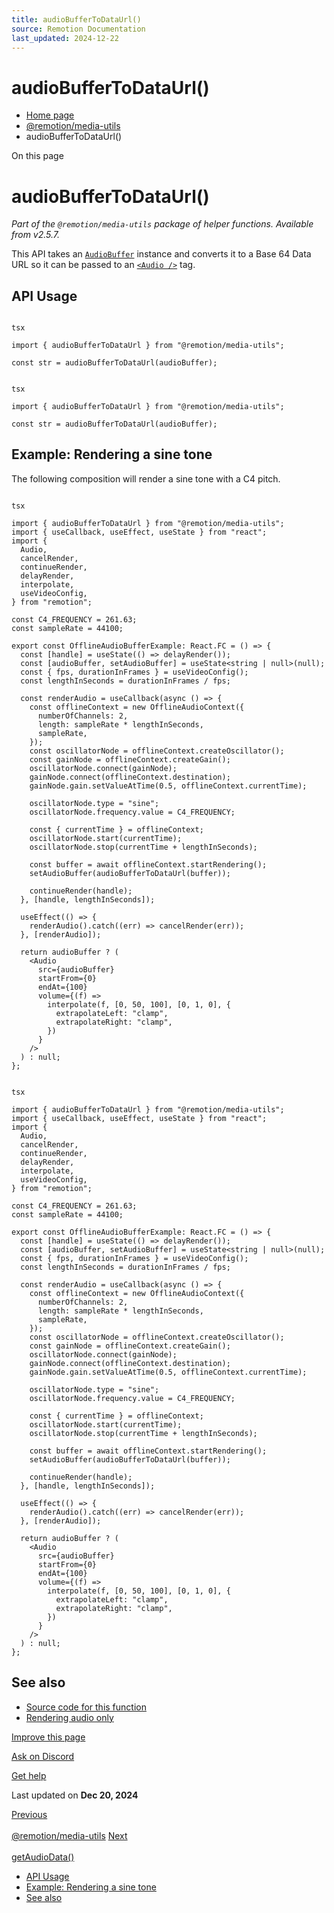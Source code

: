 ```yaml
---
title: audioBufferToDataUrl()
source: Remotion Documentation
last_updated: 2024-12-22
---
```


# audioBufferToDataUrl()

- [Home page](/)
- [@remotion/media-utils](/docs/media-utils/)
- audioBufferToDataUrl()

On this page

# audioBufferToDataUrl()

_Part of the `@remotion/media-utils` package of helper functions. Available from v2.5.7._

This API takes an [`AudioBuffer`](https://developer.mozilla.org/en-US/docs/Web/API/AudioBuffer) instance and converts it to a Base 64 Data URL so it can be passed to an [`<Audio />`](/docs/audio) tag.

## API Usage [​](\#api-usage "Direct link to API Usage")

```

tsx

import { audioBufferToDataUrl } from "@remotion/media-utils";

const str = audioBufferToDataUrl(audioBuffer);
```

```

tsx

import { audioBufferToDataUrl } from "@remotion/media-utils";

const str = audioBufferToDataUrl(audioBuffer);
```

## Example: Rendering a sine tone [​](\#example-rendering-a-sine-tone "Direct link to Example: Rendering a sine tone")

The following composition will render a sine tone with a C4 pitch.

```

tsx

import { audioBufferToDataUrl } from "@remotion/media-utils";
import { useCallback, useEffect, useState } from "react";
import {
  Audio,
  cancelRender,
  continueRender,
  delayRender,
  interpolate,
  useVideoConfig,
} from "remotion";

const C4_FREQUENCY = 261.63;
const sampleRate = 44100;

export const OfflineAudioBufferExample: React.FC = () => {
  const [handle] = useState(() => delayRender());
  const [audioBuffer, setAudioBuffer] = useState<string | null>(null);
  const { fps, durationInFrames } = useVideoConfig();
  const lengthInSeconds = durationInFrames / fps;

  const renderAudio = useCallback(async () => {
    const offlineContext = new OfflineAudioContext({
      numberOfChannels: 2,
      length: sampleRate * lengthInSeconds,
      sampleRate,
    });
    const oscillatorNode = offlineContext.createOscillator();
    const gainNode = offlineContext.createGain();
    oscillatorNode.connect(gainNode);
    gainNode.connect(offlineContext.destination);
    gainNode.gain.setValueAtTime(0.5, offlineContext.currentTime);

    oscillatorNode.type = "sine";
    oscillatorNode.frequency.value = C4_FREQUENCY;

    const { currentTime } = offlineContext;
    oscillatorNode.start(currentTime);
    oscillatorNode.stop(currentTime + lengthInSeconds);

    const buffer = await offlineContext.startRendering();
    setAudioBuffer(audioBufferToDataUrl(buffer));

    continueRender(handle);
  }, [handle, lengthInSeconds]);

  useEffect(() => {
    renderAudio().catch((err) => cancelRender(err));
  }, [renderAudio]);

  return audioBuffer ? (
    <Audio
      src={audioBuffer}
      startFrom={0}
      endAt={100}
      volume={(f) =>
        interpolate(f, [0, 50, 100], [0, 1, 0], {
          extrapolateLeft: "clamp",
          extrapolateRight: "clamp",
        })
      }
    />
  ) : null;
};
```

```

tsx

import { audioBufferToDataUrl } from "@remotion/media-utils";
import { useCallback, useEffect, useState } from "react";
import {
  Audio,
  cancelRender,
  continueRender,
  delayRender,
  interpolate,
  useVideoConfig,
} from "remotion";

const C4_FREQUENCY = 261.63;
const sampleRate = 44100;

export const OfflineAudioBufferExample: React.FC = () => {
  const [handle] = useState(() => delayRender());
  const [audioBuffer, setAudioBuffer] = useState<string | null>(null);
  const { fps, durationInFrames } = useVideoConfig();
  const lengthInSeconds = durationInFrames / fps;

  const renderAudio = useCallback(async () => {
    const offlineContext = new OfflineAudioContext({
      numberOfChannels: 2,
      length: sampleRate * lengthInSeconds,
      sampleRate,
    });
    const oscillatorNode = offlineContext.createOscillator();
    const gainNode = offlineContext.createGain();
    oscillatorNode.connect(gainNode);
    gainNode.connect(offlineContext.destination);
    gainNode.gain.setValueAtTime(0.5, offlineContext.currentTime);

    oscillatorNode.type = "sine";
    oscillatorNode.frequency.value = C4_FREQUENCY;

    const { currentTime } = offlineContext;
    oscillatorNode.start(currentTime);
    oscillatorNode.stop(currentTime + lengthInSeconds);

    const buffer = await offlineContext.startRendering();
    setAudioBuffer(audioBufferToDataUrl(buffer));

    continueRender(handle);
  }, [handle, lengthInSeconds]);

  useEffect(() => {
    renderAudio().catch((err) => cancelRender(err));
  }, [renderAudio]);

  return audioBuffer ? (
    <Audio
      src={audioBuffer}
      startFrom={0}
      endAt={100}
      volume={(f) =>
        interpolate(f, [0, 50, 100], [0, 1, 0], {
          extrapolateLeft: "clamp",
          extrapolateRight: "clamp",
        })
      }
    />
  ) : null;
};
```

## See also [​](\#see-also "Direct link to See also")

- [Source code for this function](https://github.com/remotion-dev/remotion/blob/main/packages/media-utils/src/audio-buffer/audio-url-helpers.ts)
- [Rendering audio only](/docs/using-audio/#rendering-audio-only)

[Improve this page](https://github.com/remotion-dev/remotion/edit/main/packages/docs/docs/audiobuffertodataurl.mdx)

[Ask on Discord](https://remotion.dev/discord)

[Get help](/docs/get-help)

Last updated on **Dec 20, 2024**

[Previous\
\
@remotion/media-utils](/docs/media-utils/) [Next\
\
getAudioData()](/docs/get-audio-data)

- [API Usage](#api-usage)
- [Example: Rendering a sine tone](#example-rendering-a-sine-tone)
- [See also](#see-also)
